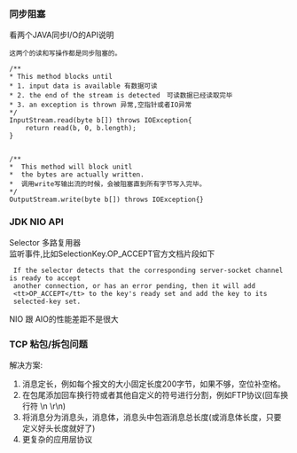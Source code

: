 ### 同步阻塞
看两个JAVA同步I/O的API说明
```
这两个的读和写操作都是同步阻塞的。

/**
* This method blocks until
* 1. input data is available 有数据可读
* 2. the end of the stream is detected　可读数据已经读取完毕
* 3. an exception is thrown 异常,空指针或者IO异常
*/
InputStream.read(byte b[]) throws IOException{
    return read(b, 0, b.length);
}   


/**
*  This method will block unitl
*  the bytes are actually written.
*  调用write写输出流的时候，会被阻塞直到所有字节写入完毕。
*/
OutputStream.write(byte b[]) throws IOException{}
```


### JDK NIO API

 Selector 多路复用器  
 监听事件,比如SelectionKey.OP_ACCEPT官方文档片段如下
```
 If the selector detects that the corresponding server-socket channel is ready to accept
 another connection, or has an error pending, then it will add
 <tt>OP_ACCEPT</tt> to the key's ready set and add the key to its
 selected-key set.

```

 NIO 跟 AIO的性能差距不是很大
 

### TCP 粘包/拆包问题
解决方案:
1. 消息定长，例如每个报文的大小固定长度200字节，如果不够，空位补空格。
2. 在包尾添加回车换行符或者其他自定义的符号进行分割，例如FTP协议(回车换行符 \n \r\n)
3. 将消息分为消息头，消息体，消息头中包涵消息总长度(或消息体长度，只要定义好头长度就好了)
4. 更复杂的应用层协议